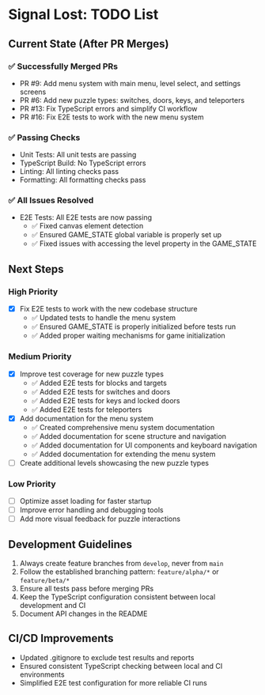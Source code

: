 # Signal Lost: TODO List

## Current State (After PR Merges)

### ✅ Successfully Merged PRs

- PR #9: Add menu system with main menu, level select, and settings screens
- PR #6: Add new puzzle types: switches, doors, keys, and teleporters
- PR #13: Fix TypeScript errors and simplify CI workflow
- PR #16: Fix E2E tests to work with the new menu system

### ✅ Passing Checks

- Unit Tests: All unit tests are passing
- TypeScript Build: No TypeScript errors
- Linting: All linting checks pass
- Formatting: All formatting checks pass

### ✅ All Issues Resolved

- E2E Tests: All E2E tests are now passing
  - ✅ Fixed canvas element detection
  - ✅ Ensured GAME_STATE global variable is properly set up
  - ✅ Fixed issues with accessing the level property in the GAME_STATE

## Next Steps

### High Priority

- [x] Fix E2E tests to work with the new codebase structure
  - ✅ Updated tests to handle the menu system
  - ✅ Ensured GAME_STATE is properly initialized before tests run
  - ✅ Added proper waiting mechanisms for game initialization

### Medium Priority

- [x] Improve test coverage for new puzzle types
  - ✅ Added E2E tests for blocks and targets
  - ✅ Added E2E tests for switches and doors
  - ✅ Added E2E tests for keys and locked doors
  - ✅ Added E2E tests for teleporters
- [x] Add documentation for the menu system
  - ✅ Created comprehensive menu system documentation
  - ✅ Added documentation for scene structure and navigation
  - ✅ Added documentation for UI components and keyboard navigation
  - ✅ Added documentation for extending the menu system
- [ ] Create additional levels showcasing the new puzzle types

### Low Priority

- [ ] Optimize asset loading for faster startup
- [ ] Improve error handling and debugging tools
- [ ] Add more visual feedback for puzzle interactions

## Development Guidelines

1. Always create feature branches from `develop`, never from `main`
2. Follow the established branching pattern: `feature/alpha/*` or `feature/beta/*`
3. Ensure all tests pass before merging PRs
4. Keep the TypeScript configuration consistent between local development and CI
5. Document API changes in the README

## CI/CD Improvements

- Updated .gitignore to exclude test results and reports
- Ensured consistent TypeScript checking between local and CI environments
- Simplified E2E test configuration for more reliable CI runs

